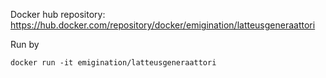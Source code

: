 Docker hub repository: https://hub.docker.com/repository/docker/emigination/latteusgeneraattori

Run by
```
docker run -it emigination/latteusgeneraattori
```